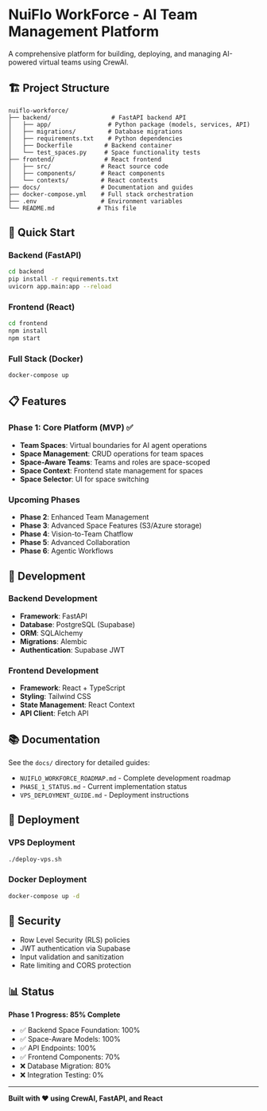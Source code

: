 # NuiFlo WorkForce - AI Team Management Platform

A comprehensive platform for building, deploying, and managing AI-powered virtual teams using CrewAI.

## 🏗️ Project Structure

```
nuiflo-workforce/
├── backend/                 # FastAPI backend API
│   ├── app/                # Python package (models, services, API)
│   ├── migrations/         # Database migrations
│   ├── requirements.txt    # Python dependencies
│   ├── Dockerfile         # Backend container
│   └── test_spaces.py     # Space functionality tests
├── frontend/              # React frontend
│   ├── src/              # React source code
│   ├── components/       # React components
│   └── contexts/         # React contexts
├── docs/                 # Documentation and guides
├── docker-compose.yml    # Full stack orchestration
├── .env                  # Environment variables
└── README.md            # This file
```

## 🚀 Quick Start

### Backend (FastAPI)
```bash
cd backend
pip install -r requirements.txt
uvicorn app.main:app --reload
```

### Frontend (React)
```bash
cd frontend
npm install
npm start
```

### Full Stack (Docker)
```bash
docker-compose up
```

## 📋 Features

### Phase 1: Core Platform (MVP) ✅
- **Team Spaces**: Virtual boundaries for AI agent operations
- **Space Management**: CRUD operations for team spaces
- **Space-Aware Teams**: Teams and roles are space-scoped
- **Space Context**: Frontend state management for spaces
- **Space Selector**: UI for space switching

### Upcoming Phases
- **Phase 2**: Enhanced Team Management
- **Phase 3**: Advanced Space Features (S3/Azure storage)
- **Phase 4**: Vision-to-Team Chatflow
- **Phase 5**: Advanced Collaboration
- **Phase 6**: Agentic Workflows

## 🔧 Development

### Backend Development
- **Framework**: FastAPI
- **Database**: PostgreSQL (Supabase)
- **ORM**: SQLAlchemy
- **Migrations**: Alembic
- **Authentication**: Supabase JWT

### Frontend Development
- **Framework**: React + TypeScript
- **Styling**: Tailwind CSS
- **State Management**: React Context
- **API Client**: Fetch API

## 📚 Documentation

See the `docs/` directory for detailed guides:
- `NUIFLO_WORKFORCE_ROADMAP.md` - Complete development roadmap
- `PHASE_1_STATUS.md` - Current implementation status
- `VPS_DEPLOYMENT_GUIDE.md` - Deployment instructions

## 🐳 Deployment

### VPS Deployment
```bash
./deploy-vps.sh
```

### Docker Deployment
```bash
docker-compose up -d
```

## 🔐 Security

- Row Level Security (RLS) policies
- JWT authentication via Supabase
- Input validation and sanitization
- Rate limiting and CORS protection

## 📊 Status

**Phase 1 Progress: 85% Complete**
- ✅ Backend Space Foundation: 100%
- ✅ Space-Aware Models: 100%
- ✅ API Endpoints: 100%
- ✅ Frontend Components: 70%
- ❌ Database Migration: 80%
- ❌ Integration Testing: 0%

---

**Built with ❤️ using CrewAI, FastAPI, and React** 